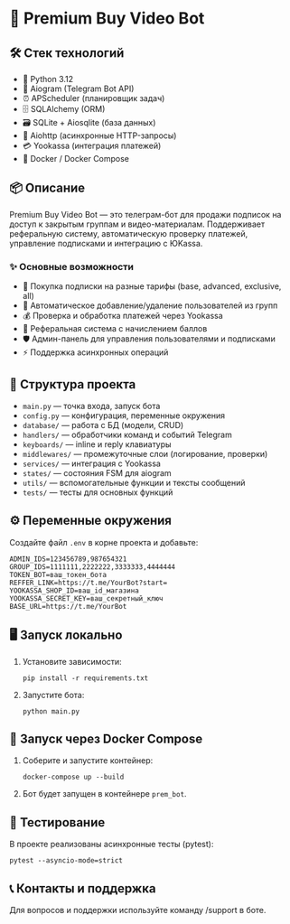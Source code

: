 # 🚀 Premium Buy Video Bot

## 🛠️ Стек технологий
- 🐍 Python 3.12
- 🤖 Aiogram (Telegram Bot API)
- ⏰ APScheduler (планировщик задач)
- 🗄️ SQLAlchemy (ORM)
- 🗃️ SQLite + Aiosqlite (база данных)
- 🔄 Aiohttp (асинхронные HTTP-запросы)
- 💳 Yookassa (интеграция платежей)
- 🐳 Docker / Docker Compose

## 📦 Описание
Premium Buy Video Bot — это телеграм-бот для продажи подписок на доступ к закрытым группам и видео-материалам. Поддерживает реферальную систему, автоматическую проверку платежей, управление подписками и интеграцию с ЮKassa.

### ✨ Основные возможности
- 🛒 Покупка подписки на разные тарифы (base, advanced, exclusive, all)
- 🔄 Автоматическое добавление/удаление пользователей из групп
- 💰 Проверка и обработка платежей через Yookassa
- 🎁 Реферальная система с начислением баллов
- 🛡️ Админ-панель для управления пользователями и подписками
- ⚡ Поддержка асинхронных операций

## 📂 Структура проекта
- `main.py` — точка входа, запуск бота
- `config.py` — конфигурация, переменные окружения
- `database/` — работа с БД (модели, CRUD)
- `handlers/` — обработчики команд и событий Telegram
- `keyboards/` — inline и reply клавиатуры
- `middlewares/` — промежуточные слои (логирование, проверки)
- `services/` — интеграция с Yookassa
- `states/` — состояния FSM для aiogram
- `utils/` — вспомогательные функции и тексты сообщений
- `tests/` — тесты для основных функций

## ⚙️ Переменные окружения
Создайте файл `.env` в корне проекта и добавьте:
```
ADMIN_IDS=123456789,987654321
GROUP_IDS=1111111,2222222,3333333,4444444
TOKEN_BOT=ваш_токен_бота
REFFER_LINK=https://t.me/YourBot?start=
YOOKASSA_SHOP_ID=ваш_id_магазина
YOOKASSA_SECRET_KEY=ваш_секретный_ключ
BASE_URL=https://t.me/YourBot
```

## 🖥️ Запуск локально
1. Установите зависимости:
   ```
   pip install -r requirements.txt
   ```
2. Запустите бота:
   ```
   python main.py
   ```

## 🐳 Запуск через Docker Compose
1. Соберите и запустите контейнер:
   ```
   docker-compose up --build
   ```
2. Бот будет запущен в контейнере `prem_bot`.

## 🧪 Тестирование
В проекте реализованы асинхронные тесты (pytest):
```
pytest --asyncio-mode=strict
```

## 📞 Контакты и поддержка
Для вопросов и поддержки используйте команду /support в боте.
